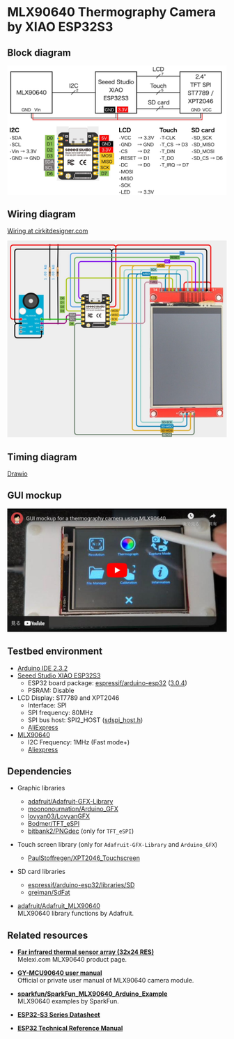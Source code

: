 # MLX90640 Thermography Camera by XIAO ESP32S3

## Block diagram

![Block diagram](BlockDiagram.jpg)

## Wiring diagram

[Wiring at cirkitdesigner.com](https://app.cirkitdesigner.com/project/837fd6ec-a7d8-4381-a41f-4b953adefee0 "Cirkit Designer IDE")

![MLX90640 on bread board](MLX90640-XIAO-ESP32.jpg)

## Timing diagram

[Drawio](https://drive.google.com/file/d/1W-xelIn-PvofRw0Ya43I02ksVurOTiDk/view?usp=sharing)

## GUI mockup

[![GUI mockup for a thermography camera using MLX90640](GUI-mockup.jpg)](https://youtu.be/9El-2NYCDNU "GUI mockup for a thermography camera using MLX90640 - YouTube")


## Testbed environment

- [Arduino IDE 2.3.2][1]
- [Seeed Studio XIAO ESP32S3][2]
  - ESP32 board package: [espressif/arduino-esp32][3] ([3.0.4][4])
  - PSRAM: Disable
- LCD Display: ST7789 and XPT2046
  - Interface: SPI
  - SPI frequency: 80MHz
  - SPI bus host: SPI2_HOST ([sdspi_host.h][5])
  - [AliExpress][6]
- [MLX90640][7]
  - I2C Frequency: 1MHz (Fast mode+)
  - [Aliexpress][8]

## Dependencies

- Graphic libraries
  - [adafruit/Adafruit-GFX-Library][18]
  - [moononournation/Arduino_GFX][19]
  - [lovyan03/LovyanGFX][20]
  - [Bodmer/TFT_eSPI][21]
  - [bitbank2/PNGdec][22] (only for `TFT_eSPI`)

- Touch screen library (only for `Adafruit-GFX-Library` and `Arduino_GFX`)
  - [PaulStoffregen/XPT2046_Touchscreen][13]

- SD card libraries
  - [espressif/arduino-esp32/libraries/SD][14]
  - [greiman/SdFat][17]

- [adafruit/Adafruit_MLX90640][11]  
  MLX90640 library functions by Adafruit.

## Related resources

- [**Far infrared thermal sensor array (32x24 RES)**][9]  
  Melexi.com MLX90640 product page.

- [**GY-MCU90640 user manual**][10]  
  Official or private user manual of MLX90640 camera module.

- [**sparkfun/SparkFun_MLX90640_Arduino_Example**][12]  
  MLX90640 examples by SparkFun.

- [**ESP32-S3 Series Datasheet**][15]

- [**ESP32 Technical Reference Manual**][16]

[1]: https://www.arduino.cc/en/software "Software - Arduino"

[2]: https://wiki.seeedstudio.com/xiao_esp32s3_getting_started/ "Getting Started with Seeed Studio XIAO ESP32S3 (Sense) - Seeed Studio Wiki"

[3]: https://github.com/espressif/arduino-esp32 "espressif/arduino-esp32: Arduino core for the ESP32"
[4]: https://github.com/espressif/arduino-esp32/releases/tag/3.0.4 "Release Arduino Release v3.0.4 based on ESP-IDF v5.1.4+ · espressif/arduino-esp32"

[5]: https://github.com/espressif/esp-idf/blob/master/components/esp_driver_sdspi/include/driver/sdspi_host.h#L23-L29 "esp-idf/components/esp_driver_sdspi/include/driver/sdspi_host.h at master · espressif/esp-idf"

[6]: https://www.aliexpress.com/item/1005006198656280.html

[7]: https://www.melexis.com/en/documents/documentation/datasheets/datasheet-mlx90640 "Datasheet for MLX90640 I Melexis"

[8]: https://www.aliexpress.com/item/1005006674751991.html

[9]: https://www.melexis.com/en/product/MLX90640/Far-Infrared-Thermal-Sensor-Array "Far Infrared Thermal Sensor Array (32x24 RES) I Melexis"

[10]: https://github.com/vvkuryshev/GY-MCU90640-RPI-Python/blob/master/GY_MCU9064%20user%20manual%20v1.pdf "vvkuryshev/GY-MCU90640-RPI-Python: The script to connect the thermal image module GY-MCU90640 to Raspberry Pi."

[11]: https://github.com/adafruit/Adafruit_MLX90640 "adafruit/Adafruit_MLX90640: MLX90640 library functions"

[12]: https://github.com/sparkfun/SparkFun_MLX90640_Arduino_Example "sparkfun/SparkFun_MLX90640_Arduino_Example: Controlling and reading from the MLX90640 IR array thermal imaging sensor"

[13]: https://github.com/PaulStoffregen/XPT2046_Touchscreen "PaulStoffregen/XPT2046_Touchscreen: Touchscreen Arduino Library for XPT2046 Touch Controller Chip"

[14]: https://github.com/espressif/arduino-esp32/tree/master/libraries/SD "arduino-esp32/libraries/SD at master · espressif/arduino-esp32"

[15]: https://www.espressif.com/sites/default/files/documentation/esp32-s3_datasheet_en.pdf
[16]: https://www.espressif.com/sites/default/files/documentation/esp32_technical_reference_manual_en.pdf

[17]: https://github.com/greiman/SdFat "greiman/SdFat: Arduino FAT16/FAT32 exFAT Library"

[18]: https://github.com/adafruit/Adafruit-GFX-Library "adafruit/Adafruit-GFX-Library: Adafruit GFX graphics core Arduino library, this is the &#39;core&#39; class that all our other graphics libraries derive from"

[19]: https://github.com/moononournation/Arduino_GFX "moononournation/Arduino_GFX: Arduino GFX developing for various color displays and various data bus interfaces"

[20]: https://github.com/lovyan03/LovyanGFX "lovyan03/LovyanGFX: SPI LCD graphics library for ESP32 (ESP-IDF/ArduinoESP32) / ESP8266 (ArduinoESP8266) / SAMD51(Seeed ArduinoSAMD51)"

[21]: https://github.com/Bodmer/TFT_eSPI "Bodmer/TFT_eSPI: Arduino and PlatformIO IDE compatible TFT library optimised for the Raspberry Pi Pico (RP2040), STM32, ESP8266 and ESP32 that supports different driver chips"

[22]: https://github.com/bitbank2/PNGdec "bitbank2/PNGdec: An optimized PNG decoder suitable for microcontrollers and PCs"
